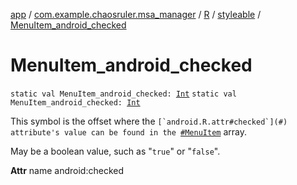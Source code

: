[app](../../../index.md) / [com.example.chaosruler.msa_manager](../../index.md) / [R](../index.md) / [styleable](index.md) / [MenuItem_android_checked](.)

# MenuItem_android_checked

`static val MenuItem_android_checked: `[`Int`](https://kotlinlang.org/api/latest/jvm/stdlib/kotlin/-int/index.html)
`static val MenuItem_android_checked: `[`Int`](https://kotlinlang.org/api/latest/jvm/stdlib/kotlin/-int/index.html)

This symbol is the offset where the ``[`android.R.attr#checked`](#) attribute's value can be found in the ``[`#MenuItem`](-menu-item.md) array.

May be a boolean value, such as "`true`" or "`false`".

**Attr**
name android:checked


